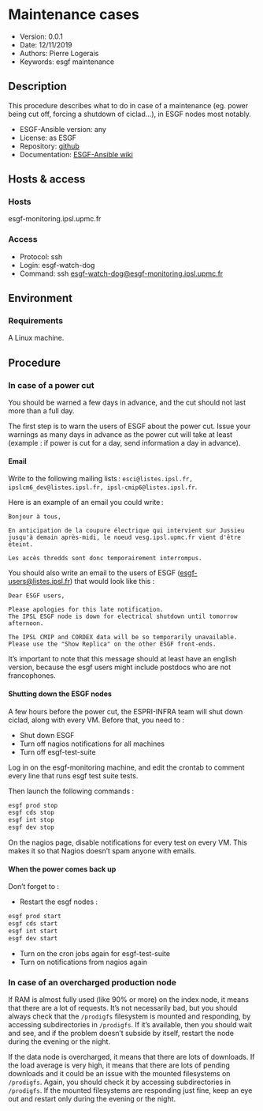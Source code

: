Maintenance cases
=========================

* Version: 0.0.1
* Date: 12/11/2019
* Authors: Pierre Logerais
* Keywords: esgf maintenance

## Description

This procedure describes what to do in case of a maintenance (eg. power being cut off, forcing a shutdown of ciclad…), in ESGF nodes most notably.


* ESGF-Ansible version: any
* License: as ESGF
* Repository: [github](https://github.com/ESGF/esgf-ansible)
* Documentation: [ESGF-Ansible wiki](https://esgf.github.io/esgf-ansible/)

## Hosts & access

### Hosts

esgf-monitoring.ipsl.upmc.fr

### Access

* Protocol: ssh
* Login: esgf-watch-dog
* Command: ssh esgf-watch-dog@esgf-monitoring.ipsl.upmc.fr

## Environment

### Requirements

A Linux machine.

## Procedure

### In case of a power cut

You should be warned a few days in advance, and the cut should not last more than a full day.

The first step is to warn the users of ESGF about the power cut. Issue your warnings as many days in advance as the power cut will take at least (example : if power is cut for a day, send information a day in advance).

#### Email

Write to the following mailing lists : `esci@listes.ipsl.fr, ipslcm6_dev@listes.ipsl.fr, ipsl-cmip6@listes.ipsl.fr`.

Here is an example of an email you could write :

```
Bonjour à tous,

En anticipation de la coupure électrique qui intervient sur Jussieu jusqu'à demain après-midi, le noeud vesg.ipsl.upmc.fr vient d'être éteint.

Les accès thredds sont donc temporairement interrompus.
```

You should also write an email to the users of ESGF (esgf-users@listes.ipsl.fr) that would look like this :


```
Dear ESGF users,

Please apologies for this late notification.
The IPSL ESGF node is down for electrical shutdown until tomorrow afternoon.

The IPSL CMIP and CORDEX data will be so temporarily unavailable.
Please use the "Show Replica" on the other ESGF front-ends.
```

It’s important to note that this message should at least have an english version, because the esgf users might include postdocs who are not francophones.

#### Shutting down the ESGF nodes

A few hours before the power cut, the ESPRI-INFRA team will shut down ciclad, along with every VM. Before that, you need to :

* Shut down ESGF
* Turn off nagios notifications for all machines
* Turn off esgf-test-suite

Log in on the esgf-monitoring machine, and edit the crontab to comment every line that runs esgf test suite tests.

Then launch the following commands :

```bash
esgf prod stop
esgf cds stop
esgf int stop
esgf dev stop
```

On the nagios page, disable notifications for every test on every VM. This makes it so that Nagios doesn’t spam anyone with emails.

#### When the power comes back up

Don’t forget to :

* Restart the esgf nodes :

```bash
esgf prod start 
esgf cds start
esgf int start
esgf dev start
```

* Turn on the cron jobs again for esgf-test-suite
* Turn on notifications from nagios again

### In case of an overcharged production node

If RAM is almost fully used (like 90% or more) on the index node, it means that there are a lot of requests. It’s not necessarily bad, but you should always check that the `/prodigfs` filesystem is mounted and responding, by accessing subdirectories in `/prodigfs`. If it’s available, then you should wait and see, and if the problem doesn’t subside by itself, restart the node during the evening or the night.

If the data node is overcharged, it means that there are lots of downloads. If the load average is very high, it means that there are lots of pending downloads and it could be an issue with the mounted filesystems on `/prodigfs`. Again, you should check it by accessing subdirectories in `/prodigfs`. If the mounted filesystems are responding just fine, keep an eye out and restart only during the evening or the night.
